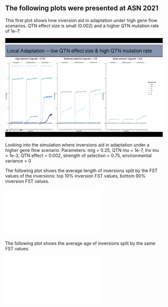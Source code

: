 ## The following plots were presented at ASN 2021

This first plot shows how inversion aid in adaptation under high gene flow scenarios. QTN effect size is small (0.002) and a higher QTN mutation rate of 1e-7:
    
![Local Adaptation](../figures/ASN/LA_slide.png)

Looking into the simulation where inversions aid in adaptation under a higher gene flow scenario. Parameters: mig = 0.25, QTN mu = 1e-7, 
Inv mu = 1e-3, QTN effect = 0.002, strength of selection = 0.75, environmental variance = 0
  
The following plot shows the average length of inversions split by the FST values of the inversions: top 10% inversion FST values, bottom 90% inversion FST values. 
  
![Inversion Length](../figures/ASN/InvLength.pdf)
  
The following plot shows the average age of inversions split by the same FST values.  
  
![Inversion Age](../figures/ASN/InvAge.pdf)
